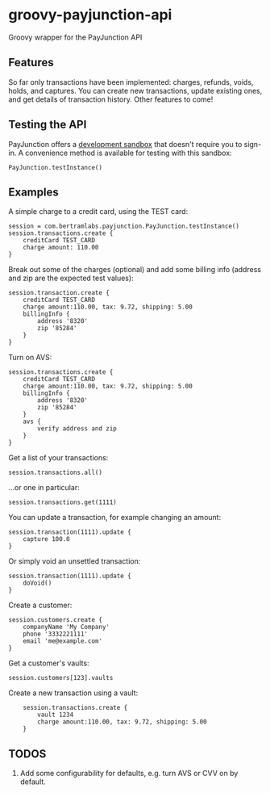 # groovy-payjunction-api
Groovy wrapper for the PayJunction API

## Features
So far only transactions have been implemented: charges, refunds, voids, holds, and captures.  You can create new transactions, update existing ones, and get details of transaction history.  Other features to come!

## Testing the API
PayJunction offers a [development sandbox](http://developer.payjunction.com/documentation/development-and-test-account-information/) that doesn't require you to sign-in.  A convenience method is available for testing with this sandbox:

```
PayJunction.testInstance()
```

## Examples
A simple charge to a credit card, using the TEST card:

```
session = com.bertramlabs.payjunction.PayJunction.testInstance()
session.transactions.create {
	creditCard TEST_CARD
	charge amount: 110.00
}
```

Break out some of the charges (optional) and add some billing info (address and zip are the expected test values):

```
session.transaction.create {
	creditCard TEST_CARD
	charge amount:110.00, tax: 9.72, shipping: 5.00
	billingInfo {
		address '8320'
		zip '85284'
	}
}
```

Turn on AVS:

```
session.transactions.create {
	creditCard TEST_CARD
	charge amount:110.00, tax: 9.72, shipping: 5.00
	billingInfo {
		address '8320'
		zip '85284'
	}
	avs {
		verify address and zip
	}
}
```

Get a list of your transactions:

```
session.transactions.all()
```

...or one in particular:

```
session.transactions.get(1111)
```

You can update a transaction, for example changing an amount:

```
session.transaction(1111).update {
	capture 100.0
}
```

Or simply void an unsettled transaction:

```
session.transaction(1111).update {
	doVoid()
}
```

Create a customer:

```
session.customers.create {
	companyName 'My Company'
	phone '3332221111'
	email 'me@example.com'
}
```

Get a customer's vaults:
```
session.customers[123].vaults
```

Create a new transaction using a vault:
```
	session.transactions.create {
		vault 1234
		charge amount:110.00, tax: 9.72, shipping: 5.00
	}
```
## TODOS
1. Add some configurability for defaults, e.g. turn AVS or CVV on by default.

